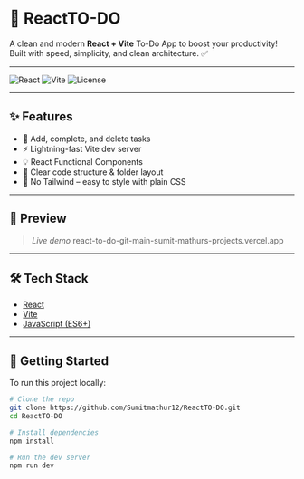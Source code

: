 # 🚀 ReactTO-DO

A clean and modern **React + Vite** To-Do App to boost your productivity!  
Built with speed, simplicity, and clean architecture. ✅

---

![React](https://img.shields.io/badge/React-2023-blue?style=flat-square&logo=react)
![Vite](https://img.shields.io/badge/Vite-%5E5.2.8-purple?style=flat-square&logo=vite)
![License](https://img.shields.io/badge/License-MIT-green?style=flat-square)

---

## ✨ Features

- 📝 Add, complete, and delete tasks
- ⚡ Lightning-fast Vite dev server
- 💡 React Functional Components
- 🎯 Clear code structure & folder layout
- 🧼 No Tailwind – easy to style with plain CSS

---

## 📸 Preview

> _Live demo_
 react-to-do-git-main-sumit-mathurs-projects.vercel.app

<!-- You can add a screenshot below when ready -->
<!-- ![App Screenshot](./screenshot.png) -->

---

## 🛠️ Tech Stack

- [React](https://reactjs.org/)
- [Vite](https://vitejs.dev/)
- [JavaScript (ES6+)](https://developer.mozilla.org/en-US/docs/Web/JavaScript)

---

## 🚀 Getting Started

To run this project locally:

```bash
# Clone the repo
git clone https://github.com/Sumitmathur12/ReactTO-DO.git
cd ReactTO-DO

# Install dependencies
npm install

# Run the dev server
npm run dev

